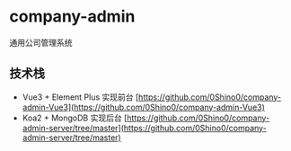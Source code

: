 # company-admin
通用公司管理系统

## 技术栈
- Vue3 + Element Plus 实现前台 [https://github.com/0Shino0/company-admin-Vue3](https://github.com/0Shino0/company-admin-Vue3)
- Koa2 + MongoDB 实现后台 [https://github.com/0Shino0/company-admin-server/tree/master](https://github.com/0Shino0/company-admin-server/tree/master)

## 
